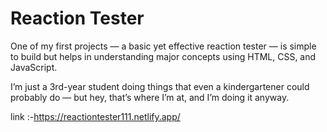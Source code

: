 # Reaction Tester
One of my first projects — a basic yet effective reaction tester — is simple to build but helps in understanding major concepts using HTML, CSS, and JavaScript.

I’m just a 3rd-year student doing things that even a kindergartener could probably do — but hey, that’s where I’m at, and I’m doing it anyway.

link :-https://reactiontester111.netlify.app/

